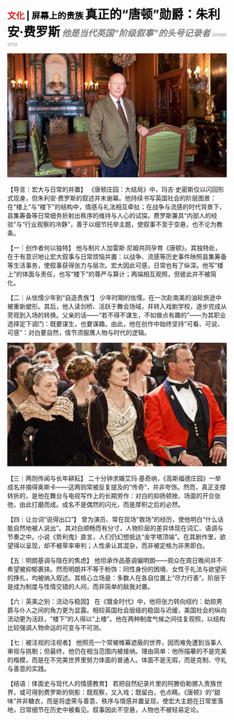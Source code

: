 <span style="color:#E3120B; font-size:14.9pt; font-weight:bold;">文化</span> <span style="color:#000000; font-size:14.9pt; font-weight:bold;">| 屏幕上的贵族</span>
<span style="color:#000000; font-size:21.0pt; font-weight:bold;">真正的“唐顿”勋爵：朱利安·费罗斯</span>
<span style="color:#808080; font-size:14.9pt; font-weight:bold; font-style:italic;">他是当代英国“阶级叙事”的头号记录者</span>
<span style="color:#808080; font-size:6.2pt;">2025年9月11日</span>

![](../images/076_Meet_the_real_lord_of_Downton_Abbey/p0304_img01.jpeg)

【导言｜宏大与日常的并置】
《唐顿庄园：大结局》中，玛吉·史密斯仅以闪回形式现身，但朱利安·费罗斯的叙述并未谢幕。他持续书写英国社会的阶层图景：在“楼上”与“楼下”的结构中，情感与礼法相互牵扯；在战争与流感的时代背景下，县集筹备等日常细务折射出秩序的维持与人心的试探。费罗斯兼具“内部人的经验”与“行业观察的冷静”，善于以细节托举主题，使叙事不至于空悬，也不沦为教条。

【一｜创作者何以独特】
他与制片人加雷斯·尼姆共同孕育《唐顿》。其独特处，在于有意识地让宏大叙事与日常烦恼并置：以战争、流感等历史事件映照县集筹备等生活事务，使叙事获得张力与层次。宏大因此可感，日常也有了纵深。他写“楼上”的体面与责任，也写“楼下”的尊严与算计；两端相互观照，但彼此并不被简化。

【二｜从怯懦少年到“自造贵族”】
少年时期的怯懦，在一次赴南美的油轮旅途中被重新塑形。其后，他入读剑桥、活跃于舞会场域，并转入戏剧学校，逐步完成从旁观到入场的转换。父亲的话——“若不得不谋生，不如做点有趣的”——为其职业选择定下调门：既要谋生，也要谋趣。由此，他在创作中始终坚持“可看、可说、可感”：对白要自然，情节须服膺人物与时代的逻辑。

![](../images/076_Meet_the_real_lord_of_Downton_Abbey/p0305_img01.jpeg)

【三｜两则传闻与长年耕耘】
二十分钟求婚艾玛·基奇纳，《高斯福德庄园》一举成名并摘得奥斯卡——这两则常被反复提及的“传奇”，并非夸饰。然而，真正支撑转折的，是他在舞台与电视写作上的长期劳作：对白的抑扬顿挫、场面的开合张弛，由此打磨而成。成名不是偶然的闪光，而是厚积之后的必然。

【四｜让台词“说得出口”】
曾为演员、常在现场“救场”的经历，使他明白“什么话能自然地被人说出”。其对白顺畅而有分寸，人物阶层的差异体现在词汇、语调与节奏之中。小说《势利鬼》直言，人们仍幻想抵达“金字塔顶端”。在其剧作里，欲望得以呈现，却不被草率审判；人性承认其混杂，而非被定格为非黑即白。

【五｜明朗基调与隐在的焦虑】
他坦承作品基调偏明朗——观众在周日晚间并不希望被抑郁裹挟。然而明朗并不等于粉饰：同性身份的困境、女性于礼法与欲望间的挣扎，均被纳入叙述。其核心立场是：多数人在各自位置上“尽力行善”。阶层于是成为制度与性情交错的人间，而非简单的敌我对置。

【六｜英美之别：流动与稳固】
在《镀金时代》中，他将张力转向纽约：劫掠男爵与仆人之间的角力更为显露。相较英国社会层级的稳固与迟缓，美国社会的纵向流动更为活跃，“楼下”的人得以“上楼”。他在两种制度气候之间往复观照，以结构比较强调人物命运的可变与不可测。

【七｜被注视的注视者】
他照亮一个常被帷幕遮蔽的世界，因而难免遭到当事人审视与挑剔；但最终，他仍在相当范围内被接纳。理由简单：他所描摹的不是完美的楷模，而是在不完美世界里努力体面的普通人。体面不是无瑕，而是克制、守礼与善意的实践。

【结语｜体面史与现代人的情感教育】
若把自然纪录片里的阿滕伯勒挪入贵族世界，或可得到费罗斯的侧影：既观察，又入戏；既留白，也点睛。《唐顿》的“甜味”并非糖衣，而是将虚荣与善意、秩序与情感并置呈现，使宏大主题在日常里落地，日常细节在历史中被看见。叙事因此不空悬，人物也不被轻易定论。
